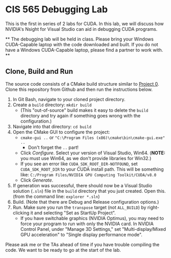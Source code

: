 # CIS 565 Debugging Lab

This is the first in series of 2 labs for CUDA. In this lab, we will discuss
how NVIDIA's Nsight for Visual Studio can aid in debugging CUDA programs.

**
The debugging lab will be held in class.
Please bring your Windows CUDA-Capable laptop with the code downloaded and built.
If you do not have a Windows CUDA-Capable laptop, please find a partner to work with.
**

## Clone, Build and Run
The source code consists of a CMake build structure similar to [Project 0](https://github.com/CIS565-Fall-2017/Project0-CUDA-Getting-Started).
Clone this repository from Github and then run the instructions below.

1. In Git Bash, navigate to your cloned project directory.
2. Create a `build` directory: `mkdir build`
   * (This "out-of-source" build makes it easy to delete the `build` directory
     and try again if something goes wrong with the configuration.)
3. Navigate into that directory: `cd build`
4. Open the CMake GUI to configure the project:
   * `cmake-gui ..` or `"C:\Program Files (x86)\cmake\bin\cmake-gui.exe" ..`
     * Don't forget the `..` part!
   * Click *Configure*.  Select your version of Visual Studio, Win64.
     (**NOTE:** you must use Win64, as we don't provide libraries for Win32.)
   * If you see an error like `CUDA_SDK_ROOT_DIR-NOTFOUND`,
     set `CUDA_SDK_ROOT_DIR` to your CUDA install path. This will be something
     like: `C:/Program Files/NVIDIA GPU Computing Toolkit/CUDA/v8.0`
   * Click *Generate*.
5. If generation was successful, there should now be a Visual Studio solution
   (`.sln`) file in the `build` directory that you just created. Open this.
   (from the command line: `explorer *.sln`)
6. Build. (Note that there are Debug and Release configuration options.)
7. Run. Make sure you run the `transpose` target (not `ALL_BUILD`) by
   right-clicking it and selecting "Set as StartUp Project".
   * If you have switchable graphics (NVIDIA Optimus), you may need to force
     your program to run with only the NVIDIA card. In NVIDIA Control Panel,
     under "Manage 3D Settings," set "Multi-display/Mixed GPU acceleration"
     to "Single display performance mode".

Please ask me or the TAs ahead of time if you have trouble compiling the code. We want to be ready to go at the start of the lab.
